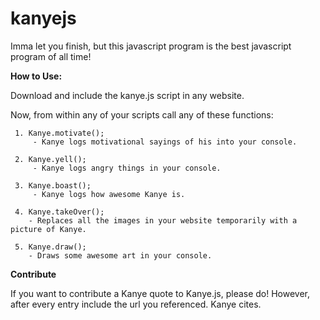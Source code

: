 kanyejs
=======

Imma let you finish, but this javascript program is the best javascript program of all time!

**How to Use:**

Download and include the kanye.js script in any website.

Now, from within any of your scripts call any of these functions:

     1. Kanye.motivate();
         - Kanye logs motivational sayings of his into your console.
         
     2. Kanye.yell();
         - Kanye logs angry things in your console.
         
     3. Kanye.boast();
         - Kanye logs how awesome Kanye is.
         
     4. Kanye.takeOver();
        - Replaces all the images in your website temporarily with a picture of Kanye.
        
     5. Kanye.draw();
        - Draws some awesome art in your console.
        
  
**Contribute**

If you want to contribute a Kanye quote to Kanye.js, please do! However, after every entry include the url you referenced. Kanye cites.
